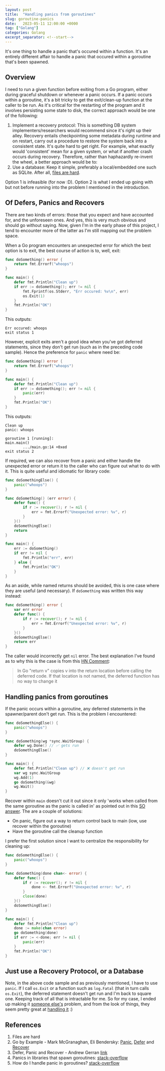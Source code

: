 ```yaml
---
layout: post
title:  "Handling panics from goroutines"
slug: goroutine-panics
date:   2023-05-11 12:00:00 +0000
tag: ["Golang"]
categories: Golang
excerpt_separator: <!--start-->
---
```


It's one thing to handle a panic that's occured within a function. It's an
entirely different affair to handle a panic that occured within a goroutine
that's been spawned.

<!--start-->

## Overview

I need to run a given function before exiting from a Go program, either during
graceful shutdown or whenever a panic occurs. If a panic occurs within a
goroutine, it's a bit tricky to get the exit/clean-up function at the caller to
be run. As it's critical for the restarting of the program and it involves
persisting some state to disk, the correct approach would be one of the
following:

1. Implement a recovery protocol: This is something DB system
   implementers/researchers would recommend since it's right up their alley.
   Recovery entails checkpointing some metadata during runtime and on restart,
   carry out a procedure to restore the system back into a consistent state.
   It's quite hard to get right. For example, what exactly would 'consistent'
   mean for a given system, or what if another crash occurs during recovery.
   Therefore, rather than haphazardly re-invent the wheel, a better approach
   would be to:
2. Use a database: Keep it simple, preferably a local/embedded one such as
   SQLite. After all, [files are hard](https://danluu.com/file-consistency/).

Option 1 is infeasible (for now :D). Option 2 is what I ended up going with but
not before running into the problem I mentioned in the introduction.

## Of Defers, Panics and Recovers

There are two kinds of errors: those that you expect and have accounted for, and
the unforeseen ones. And yes, this is very much obvious and should go without
saying. Now, given I'm in the early phase of this project, I tend to encounter
more of the latter as I'm still mapping out the problem space.

When a Go program encounters an unexpected error for which the best option is to
exit, the best course of action is to, well, exit:

```go
func doSomething() error {
	return fmt.Errorf("whoops")
}

func main() {
	defer fmt.Println("Clean up")
	if err := doSomething(); err != nil {
		fmt.Fprintf(os.Stderr, "Err occured: %v\n", err)
		os.Exit(1)
	}
	fmt.Println("OK")
}
```

This outputs:

```
Err occured: whoops
exit status 1
```

However, explicit exits aren't a good idea when you've got deferred statements,
since they don't get run (such as in the preceding code sample). Hence the
preference for `panic` where need be:

```go
func doSomething() error {
	return fmt.Errorf("whoops")
}

func main() {
	defer fmt.Println("Clean up")
	if err := doSomething(); err != nil {
		panic(err)
	}
	fmt.Println("OK")
}
```

This outputs:

```
Clean up
panic: whoops

goroutine 1 [running]:
main.main()
        .../main.go:14 +0xed
exit status 2
```

If required, we can also recover from a panic and either handle the unexpected
error or return it to the caller who can figure out what to do with it. This is
quite useful and idiomatic for library code:

```go
func doSomethingElse() {
	panic("whoops")
}

func doSomething() (err error) {
	defer func() {
		if r := recover(); r != nil {
			err = fmt.Errorf("Unexpected error: %v", r)
		}
	}()
	doSomethingElse()
	return
}

func main() {
	err := doSomething()
	if err != nil {
		fmt.Println("err", err)
	} else {
		fmt.Println("OK")
	}
}
```

As an aside, while named returns should be avoided, this is one case where they
are useful (and necessary). If `doSomething` was written this way instead:

```go
func doSomething() error {
	var err error
	defer func() {
		if r := recover(); r != nil {
			err = fmt.Errorf("Unexpected error: %v", r)
		}
	}()
	doSomethingElse()
	return err
}
```

The caller would incorrectly get `nil` error. The best explanation I've found as
to why this is the case is from this
[HN Comment](https://news.ycombinator.com/item?id=14669443):

> In Go "return v" copies v into the return location before calling the deferred
> code. If that location is not named, the deferred function has no way to
> change it

## Handling panics from goroutines

If the panic occurs within a goroutine, any deferred statements in the
spawner/parent don't get run. This is the problem I encountered:

```go
func doSomethingElse() {
	panic("whoops")
}

func doSomething(wg *sync.WaitGroup) {
	defer wg.Done() // ✅ gets run
	doSomethingElse()
}

func main() {
	defer fmt.Println("Clean up") // ❌ doesn't get run
	var wg sync.WaitGroup
	wg.Add(1)
	go doSomething(&wg)
	wg.Wait()
}
```

Recover within `main` doesn't cut it out since it only 'works when called from
the same goroutine as the panic is called in' as pointed out in this
[SO answer](https://stackoverflow.com/a/50409138). The are a couple of
solutions:

- On panic, figure out a way to return control back to main (iow, use recover
  within the goroutine)
- Have the goroutine call the cleanup function

I prefer the first solution since I want to centralize the responsibility for
cleaning up:

```go
func doSomethingElse() {
	panic("whoops")
}

func doSomething(done chan<- error) {
	defer func() {
		if r := recover(); r != nil {
			done <- fmt.Errorf("Unexpected error: %v", r)
		}
		close(done)
	}()
	doSomethingElse()
}

func main() {
	defer fmt.Println("Clean up")
	done := make(chan error)
	go doSomething(done)
	if err := <-done; err != nil {
		panic(err)
	}
	fmt.Println("OK")
}
```

## Just use a Recovery Protocol, or a Database

Note, in the above code sample and as previously mentioned, I have to use
`panic`. If I call `os.Exit` or a function such as `log.Fatal` (that in turn
calls `os.Exit`), the deferred statement doesn't get run and I'm back to square
one. Keeping track of all that is intractable for me. So for my case, I ended up
making it [someone else's](https://www.sqlite.org/wal.html) problem, and from
the look of things, they seem pretty great at
[handling it](https://www.sqlite.org/testing.html) :)

## References

1. Files are hard
2. Go by Example - Mark McGranaghan, Eli Bendersky:
   [Panic](https://gobyexample.com/panic),
   [Defer](https://gobyexample.com/defer) and
   [Recover](https://gobyexample.com/recover)
3. Defer, Panic and Recover - Andrew Gerran
   [link](https://go.dev/blog/defer-panic-and-recover)
4. Panics in libraries that spawn goroutines:
   [stack-overflow](https://stackoverflow.com/questions/70533828/panics-in-libraries-that-spawn-goroutines)
5. How do I handle panic in goroutines?
   [stack-overflow](https://stackoverflow.com/questions/54559189/how-do-i-handle-panic-in-goroutines)
